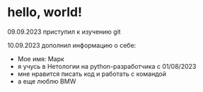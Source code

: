 # hello, world!

09.09.2023 приступил к изучению git

10.09.2023 дополнил информацию о себе:

- Мое имя: Марк
- я учусь в Нетологии на python-разработчика c 01/08/2023
- мне нравится писать код и работать с командой
- а еще люблю BMW
